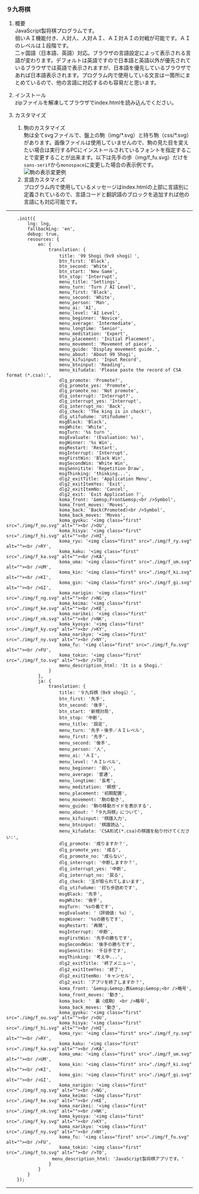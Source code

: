 ### ９九将棋

1. 概要  
JavaScript製将棋プログラムです。  
弱いＡＩ機能付き、人対人、人対ＡＩ、ＡＩ対ＡＩの対戦が可能です。ＡＩのレベルは１段階です。  
二ヶ国語（日本語、英語）対応。ブラウザの言語設定によって表示される言語が変わります。デフォルトは英語ですので日本語と英語以外が優先されているブラウザでは英語で表示されますが、日本語を優先しているブラウザであれば日本語表示されます。プログラム内で使用している文言は一箇所にまとめているので、他の言語に対応するのも容易だと思います。

1. インストール  
zipファイルを解凍してブラウザでindex.htmlを読み込んでください。

1. カスタマイズ  
    1. 駒のカスタマイズ  
    駒は全てsvgファイルで、盤上の駒（img/\*.svg）と持ち駒（css/\*.svg）があります。画像ファイルは使用していませんので、駒の見た目を変えたい場合は実行するPCにインストールされているフォントを指定することで変更することが出来ます。以下は先手の歩（img/f_fu.svg）だけを`sans-serif`から`monospace`に変更した場合の表示例です。
![駒の表示変更例][sample6_png]
    1. 言語カスタマイズ  
    プログラム内で使用しているメッセージはindex.htmlの上部に言語別に定義されているので、言語コードと翻訳語のブロックを追加すれば他の言語にも対応可能です。

---
        .init({
            lng: lng,
            fallbackLng: 'en',
            debug: true,
            resources: {
                en: {
                    translation: {
                        title: '99 Shogi（9x9 shogi）',
                        btn_first: 'Black',
                        btn_second: 'White',
                        btn_start: 'New Game',
                        btn_stop: 'Interrupt',
                        menu_title: 'Settings',
                        menu_turn: 'Turn / AI Level',
                        menu_first: 'Black',
                        menu_second: 'White',
                        menu_person: 'Man',
                        menu_ai: 'AI',
                        menu_level: 'AI Level',
                        menu_beginner: 'Novice',
                        menu_average: 'Intermediate',
                        menu_longtime: 'Senior',
                        menu_meditation: 'Expert',
                        menu_placement: 'Initial Placement',
                        menu_movement: 'Movement of piece',
                        menu_guide: 'Display movement guide.',
                        menu_about: 'About 99 Shogi',
                        menu_kifuinput: 'Input Record',
                        menu_btninput: 'Reading',
                        menu_kifudata: 'Please paste the record of CSA format (*.csa):',
                        dlg_promote: 'Promote?',
                        dlg_promote_yes: 'Promote',
                        dlg_promote_no: 'Not promote',
                        dlg_interrupt: 'Interrupt?',
                        dlg_interrupt_yes: 'Interrupt',
                        dlg_interrupt_no: 'Back',
                        dlg_check: 'The king is in check!',
                        dlg_utifudume: 'Utifudume!',
                        msgBlack: 'Black',
                        msgWhite: 'White',
                        msgTurn: '%s turn ',
                        msgEvaluate: '(Evaluation: %s)',
                        msgWinner: '%s Win',
                        msgRestart: 'Restart',
                        msgInterrupt: 'Interrupt',
                        msgFirstWin: 'Black Win',
                        msgSecondWin: 'White Win',
                        msgSennitite: 'Repetition Draw',
                        msgThinking: 'thinking...',
                        dlg2_exitTitle: 'Application Menu',
                        dlg2_exitItemYes: 'Exit',
                        dlg2_exitItemNo: 'Cancel',
                        dlg2_exit: 'Exit Application ?',
                        koma_front: '&emsp;Front&emsp;<br />Symbol',
                        koma_front_moves: 'Moves',
                        koma_back: 'Back(Promoted)<br />Symbol',
                        koma_back_moves: 'Moves',
                        koma_gyoku: '<img class="first" src="./img/f_ou.svg" alt=""><br />OU',
                        koma_hisya: '<img class="first" src="./img/f_hi.svg" alt=""><br />HI',
                        koma_ryu: '<img class="first" src="./img/f_ry.svg" alt=""><br />RY',
                        koma_kaku: '<img class="first" src="./img/f_ka.svg" alt=""><br />KA',
                        koma_uma: '<img class="first" src="./img/f_um.svg" alt=""><br />UM',
                        koma_kin: '<img class="first" src="./img/f_ki.svg" alt=""><br />KI',
                        koma_gin: '<img class="first" src="./img/f_gi.svg" alt=""><br />GI',
                        koma_narigin: '<img class="first" src="./img/f_ng.svg" alt=""><br />NG',
                        koma_keima: '<img class="first" src="./img/f_ke.svg" alt=""><br />KE',
                        koma_narikei: '<img class="first" src="./img/f_nk.svg" alt=""><br />NK',
                        koma_kyosya: '<img class="first" src="./img/f_ky.svg" alt=""><br />KY',
                        koma_narikyo: '<img class="first" src="./img/f_ny.svg" alt=""><br />NY',
                        koma_fu: '<img class="first" src="./img/f_fu.svg" alt=""><br />FU',
                        koma_tokin: '<img class="first" src="./img/f_to.svg" alt=""><br />TO',
                        menu_description_html: 'It is a Shogi.'
                    }
                },
                ja: {
                    translation: {
                        title: '９九将棋（9x9 shogi）',
                        btn_first: '先手',
                        btn_second: '後手',
                        btn_start: '新規対局',
                        btn_stop: '中断',
                        menu_title: '設定',
                        menu_turn: '先手・後手／ＡＩレベル',
                        menu_first: '先手',
                        menu_second: '後手',
                        menu_person: '人',
                        menu_ai: 'ＡＩ',
                        menu_level: 'ＡＩレベル',
                        menu_beginner: '弱い',
                        menu_average: '普通',
                        menu_longtime: '長考',
                        menu_meditation: '瞑想',
                        menu_placement: '初期配置',
                        menu_movement: '駒の動き',
                        menu_guide: '駒の移動ガイドを表示する',
                        menu_about: '「９九将棋」について',
                        menu_kifuinput: '棋譜入力',
                        menu_btninput: '棋譜読込',
                        menu_kifudata: 'CSA形式(*.csa)の棋譜を貼り付けてください:',
                        dlg_promote: '成りますか？',
                        dlg_promote_yes: '成る',
                        dlg_promote_no: '成らない',
                        dlg_interrupt: '中断しますか？',
                        dlg_interrupt_yes: '中断',
                        dlg_interrupt_no: '戻る',
                        dlg_check: '玉が取られてしまいます',
                        dlg_utifudume: '打ち歩詰めです',
                        msgBlack: '先手',
                        msgWhite: '後手',
                        msgTurn: '%sの番です',
                        msgEvaluate: '（評価値: %s）',
                        msgWinner: '%sの勝ちです',
                        msgRestart: '再開',
                        msgInterrupt: '中断',
                        msgFirstWin: '先手の勝ちです',
                        msgSecondWin: '後手の勝ちです',
                        msgSennitite: '千日手です',
                        msgThinking: '考え中...',
                        dlg2_exitTitle: '終了メニュー',
                        dlg2_exitItemYes: '終了',
                        dlg2_exitItemNo: 'キャンセル',
                        dlg2_exit: 'アプリを終了しますか？',
                        koma_front: '&emsp;&emsp;表&emsp;&emsp;<br />略号',
                        koma_front_moves: '動き',
                        koma_back: '　裏（成駒）　<br />略号',
                        koma_back_moves: '動き',
                        koma_gyoku: '<img class="first" src="./img/f_ou.svg" alt=""><br />OU',
                        koma_hisya: '<img class="first" src="./img/f_hi.svg" alt=""><br />HI',
                        koma_ryu: '<img class="first" src="./img/f_ry.svg" alt=""><br />RY',
                        koma_kaku: '<img class="first" src="./img/f_ka.svg" alt=""><br />KA',
                        koma_uma: '<img class="first" src="./img/f_um.svg" alt=""><br />UM',
                        koma_kin: '<img class="first" src="./img/f_ki.svg" alt=""><br />KI',
                        koma_gin: '<img class="first" src="./img/f_gi.svg" alt=""><br />GI',
                        koma_narigin: '<img class="first" src="./img/f_ng.svg" alt=""><br />NG',
                        koma_keima: '<img class="first" src="./img/f_ke.svg" alt=""><br />KE',
                        koma_narikei: '<img class="first" src="./img/f_nk.svg" alt=""><br />NK',
                        koma_kyosya: '<img class="first" src="./img/f_ky.svg" alt=""><br />KY',
                        koma_narikyo: '<img class="first" src="./img/f_ny.svg" alt=""><br />NY',
                        koma_fu: '<img class="first" src="./img/f_fu.svg" alt=""><br />FU',
                        koma_tokin: '<img class="first" src="./img/f_to.svg" alt=""><br />TO',
        　　　　　　　　menu_description_html: 'JavaScript製将棋アプリです。'
                    }
                }
            }
        });

---


[sample6_png]:./sample6.png


